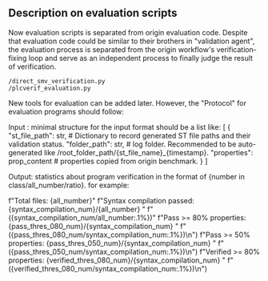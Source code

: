 ## Description on evaluation scripts

Now evaluation scripts is separated from origin evaluation code. Despite that evaluation code could be similar to their
brothers in "validation agent", the evaluation process is separated from the origin workflow's verification-fixing loop
and serve as an independent process to finally judge the result of verification.

```
/direct_smv_verification.py
/plcverif_evaluation.py
```

New tools for evaluation can be added later. However, the "Protocol" for evaluation programs should follow:

Input : minimal structure for the input format should be a list like:
[
    {
        "st_file_path": str,   # Dictionary to record generated ST file paths and their validation status.
        "folder_path": str,         # log folder. Recommended to be auto-generated like /root_folder_path/{st_file_name}_{timestamp}.
        "properties": prop_content  # properties copied from origin benchmark.
    }
]

Output: statistics about program verification in the format of {number in class/all_number/ratio}. for example:

f"Total files: {all_number}"
f"Syntax compilation passed: {syntax_compilation_num}/{all_number} "
                    f"({syntax_compilation_num/all_number:.1%})"
f"Pass >= 80% properties: {pass_thres_080_num}/{syntax_compilation_num} "
                    f"({pass_thres_080_num/syntax_compilation_num:.1%})\n")
f"Pass >= 50% properties: {pass_thres_050_num}/{syntax_compilation_num} "
                    f"({pass_thres_050_num/syntax_compilation_num:.1%})\n")
f"Verified >= 80% properties: {verified_thres_080_num}/{syntax_compilation_num} "
                    f"({verified_thres_080_num/syntax_compilation_num:.1%})\n")